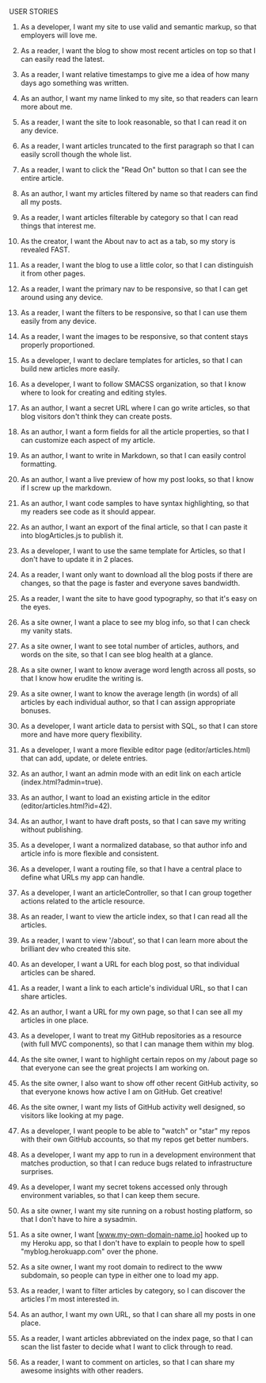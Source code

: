 USER STORIES

1. As a developer, I want my site to use valid and semantic markup, so that employers will love me.
2. As a reader, I want the blog to show most recent articles on top so that I can easily read the latest.
3. As a reader, I want relative timestamps to give me a idea of how many days ago something was written.
4. As an author, I want my name linked to my site, so that readers can learn more about me.
5. As a reader, I want the site to look reasonable, so that I can read it on any device.


6. As a reader, I want articles truncated to the first paragraph so that I can easily scroll though the whole list.
7. As a reader, I want to click the "Read On" button so that I can see the entire article.
8. As an author, I want my articles filtered by name so that readers can find all my posts.
9. As a reader, I want articles filterable by category so that I can read things that interest me.
10. As the creator, I want the About nav to act as a tab, so my story is revealed FAST.
11. As a reader, I want the blog to use a little color, so that I can distinguish it from other pages.

12. As a reader, I want the primary nav to be responsive, so that I can get around using any device.
13. As a reader, I want the filters to be responsive, so that I can use them easily from any device.
14. As a reader, I want the images to be responsive, so that content stays properly proportioned.

15. As a developer, I want to declare templates for articles, so that I can build new articles more easily.
16. As a developer, I want to follow SMACSS organization, so that I know where to look for creating and editing styles.

17. As an author, I want a secret URL where I can go write articles, so that blog visitors don't think they can create posts.
18. As an author, I want a form fields for all the article properties, so that I can customize each aspect of my article.
19. As an author, I want to write in Markdown, so that I can easily control formatting.
20. As an author, I want a live preview of how my post looks, so that I know if I screw up the markdown.
21. As an author, I want code samples to have syntax highlighting, so that my readers see code as it should appear.
22. As an author, I want an export of the final article, so that I can paste it into blogArticles.js to publish it.

23. As a developer, I want to use the same template for Articles, so that I don't have to update it in 2 places.
24. As a reader, I want only want to download all the blog posts if there are changes, so that the page is faster and everyone saves bandwidth.
25. As a reader, I want the site to have good typography, so that it's easy on the eyes.


26. As a site owner, I want a place to see my blog info, so that I can check my vanity stats.
27. As a site owner, I want to see total number of articles, authors, and words on the site, so that I can see blog health at a glance.
28. As a site owner, I want to know average word length across all posts, so that I know how erudite the writing is.
29. As a site owner, I want to know the average length (in words) of all articles by each individual author, so that I can assign appropriate bonuses.

30. As a developer, I want article data to persist with SQL, so that I can store more and have more query flexibility.
31. As a developer, I want a more flexible editor page (editor/articles.html) that can add, update, or delete entries.
32. As an author, I want an admin mode with an edit link on each article (index.html?admin=true).
33. As an author, I want to load an existing article in the editor (editor/articles.html?id=42).
34. As an author, I want to have draft posts, so that I can save my writing without publishing.

35. As a developer, I want a normalized database, so that author info and article info is more flexible and consistent.

36. As a developer, I want a routing file, so that I have a central place to define what URLs my app can handle.
37. As a developer, I want an articleController, so that I can group together actions related to the article resource.
38. As an reader, I want to view the article index, so that I can read all the articles.
39. As a reader, I want to view '/about', so that I can learn more about the brilliant dev who created this site.
40. As an developer, I want a URL for each blog post, so that individual articles can be shared.
41. As a reader, I want a link to each article's individual URL, so that I can share articles.
42. As an author, I want a URL for my own page, so that I can see all my articles in one place.

43. As a developer, I want to treat my GitHub repositories as a resource (with full MVC components), so that I can manage them within my blog.
44. As the site owner, I want to highlight certain repos on my /about page so that everyone can see the great projects I am working on.

45. As the site owner, I also want to show off other recent GitHub activity, so that everyone knows how active I am on GitHub. Get creative!
46. As the site owner, I want my lists of GitHub activity well designed, so visitors like looking at my page.
47. As a developer, I want people to be able to "watch" or "star" my repos with their own GitHub accounts, so that my repos get better numbers.

48. As a developer, I want my app to run in a development environment that matches production, so that I can reduce bugs related to infrastructure surprises.
49. As a developer, I want my secret tokens accessed only through environment variables, so that I can keep them secure.
50. As a site owner, I want my site running on a robust hosting platform, so that I don't have to hire a sysadmin.

51. As a site owner, I want [www.my-own-domain-name.io] hooked up to my Heroku app, so that I don't have to explain to people how to spell "myblog.herokuapp.com" over the phone.
52. As a site owner, I want my root domain to redirect to the www subdomain, so people can type in either one to load my app.

53. As a reader, I want to filter articles by category, so I can discover the articles I'm most interested in.

54. As an author, I want my own URL, so that I can share all my posts in one place.
55. As a reader, I want articles abbreviated on the index page, so that I can scan the list faster to decide what I want to click through to read.
56. As a reader, I want to comment on articles, so that I can share my awesome insights with other readers.
